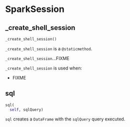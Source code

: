 # SparkSession

## <span id="_create_shell_session"> _create_shell_session

```python
_create_shell_session()
```

`_create_shell_session` is a `@staticmethod`.

`_create_shell_session`...FIXME

`_create_shell_session` is used when:

* FIXME

## <span id="sql"> sql

```python
sql(
  self, sqlQuery)
```

`sql` creates a `DataFrame` with the `sqlQuery` query executed.
